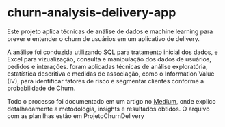 # churn-analysis-delivery-app
Este projeto aplica técnicas de análise de dados e machine learning para prever e entender o churn de usuários em um aplicativo de delivery.

A análise foi conduzida utilizando SQL para tratamento inicial dos dados, e Excel para vizualização, consulta e manipulação dos dados de usuários, pedidos e interações. foram aplicadas técnicas de análise exploratória, estatística descritiva e medidas de associação, como o Information Value (IV), para identificar fatores de risco e segmentar clientes conforme a probabilidade de Churn.

Todo o processo foi documentado em um artigo no [Medium](https://medium.com/@brenner.britoo/análise-de-churn-de-clientes-em-um-aplicativo-de-delivery-b8360472d994), onde explico detalhadamente a metodologia, insights e resultados obtidos.
O arquivo com as planilhas estão em ProjetoChurnDelivery

